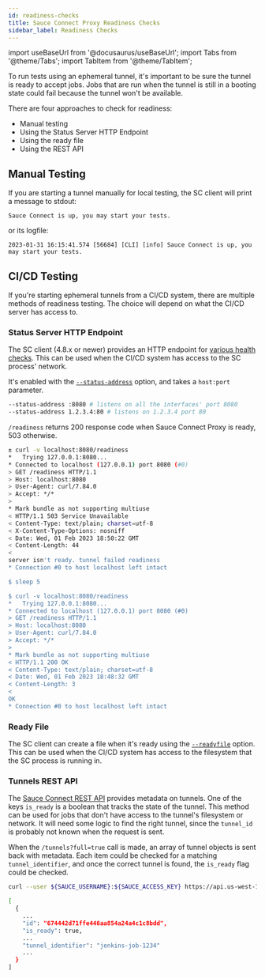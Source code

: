 ```yaml
---
id: readiness-checks
title: Sauce Connect Proxy Readiness Checks
sidebar_label: Readiness Checks
---
```


import useBaseUrl from '@docusaurus/useBaseUrl';
import Tabs from '@theme/Tabs';
import TabItem from '@theme/TabItem';

To run tests using an ephemeral tunnel, it's important to be sure the tunnel is ready to accept jobs. Jobs that are run when the tunnel is still in a booting state could fail because the tunnel won't be available.

There are four approaches to check for readiness:

* Manual testing
* Using the Status Server HTTP Endpoint
* Using the ready file
* Using the REST API

## Manual Testing

If you are starting a tunnel manually for local testing, the SC client will print a message to stdout:

```
Sauce Connect is up, you may start your tests.
```

or its logfile:

```
2023-01-31 16:15:41.574 [56684] [CLI] [info] Sauce Connect is up, you may start your tests.
```

## CI/CD Testing

If you're starting ephemeral tunnels from a CI/CD system, there are multiple methods of readiness testing. The choice will depend on what the CI/CD server has access to.

### Status Server HTTP Endpoint

The SC client (4.8.x or newer) provides an HTTP endpoint for [various health checks](/secure-connections/sauce-connect-4/proxy-tunnels/#status-server-endpoints). This can be used when the CI/CD system has access to the SC process' network.

It's enabled with the [`--status-address`](/dev/cli/sauce-connect-proxy/#--status-address) option, and takes a `host:port` parameter.

```bash
--status-address :8080 # listens on all the interfaces' port 8080
--status-address 1.2.3.4:80 # listens on 1.2.3.4 port 80
```

`/readiness` returns 200 response code when Sauce Connect Proxy is ready, 503 otherwise.

```bash
± curl -v localhost:8080/readiness
*   Trying 127.0.0.1:8080...
* Connected to localhost (127.0.0.1) port 8080 (#0)
> GET /readiness HTTP/1.1
> Host: localhost:8080
> User-Agent: curl/7.84.0
> Accept: */*
>
* Mark bundle as not supporting multiuse
< HTTP/1.1 503 Service Unavailable
< Content-Type: text/plain; charset=utf-8
< X-Content-Type-Options: nosniff
< Date: Wed, 01 Feb 2023 18:50:22 GMT
< Content-Length: 44
<
server isn't ready. tunnel failed readiness
* Connection #0 to host localhost left intact

$ sleep 5

$ curl -v localhost:8080/readiness
*   Trying 127.0.0.1:8080...
* Connected to localhost (127.0.0.1) port 8080 (#0)
> GET /readiness HTTP/1.1
> Host: localhost:8080
> User-Agent: curl/7.84.0
> Accept: */*
>
* Mark bundle as not supporting multiuse
< HTTP/1.1 200 OK
< Content-Type: text/plain; charset=utf-8
< Date: Wed, 01 Feb 2023 18:48:32 GMT
< Content-Length: 3
<
OK
* Connection #0 to host localhost left intact
```

### Ready File

The SC client can create a file when it's ready using the [`--readyfile`](/dev/cli/sauce-connect-proxy/#--readyfile) option. This can be used when the CI/CD system has access to the filesystem that the SC process is running in.

### Tunnels REST API

The [Sauce Connect REST API](/dev/api/connect/#get-tunnels-for-a-user) provides metadata on tunnels. One of the keys `is_ready` is a boolean that tracks the state of the tunnel. This method can be used for jobs that don't have access to the tunnel's filesystem or network. It will need some logic to find the right tunnel, since the `tunnel_id` is probably not known when the request is sent.

When the `/tunnels?full=true` call is made, an array of tunnel objects is sent back with metadata. Each item could be checked for a matching `tunnel_identifier`, and once the correct tunnel is found, the `is_ready` flag could be checked.

```bash
curl --user ${SAUCE_USERNAME}:${SAUCE_ACCESS_KEY} https://api.us-west-1.saucelabs.com/rest/v1/${SAUCE_USERNAME}/tunnels?full=true

[
  {
    ...
    "id": "674442d71ffe446aa854a24a4c1c8bdd",
    "is_ready": true,
    ...
    "tunnel_identifier": "jenkins-job-1234"
    ...
  }
]
```
